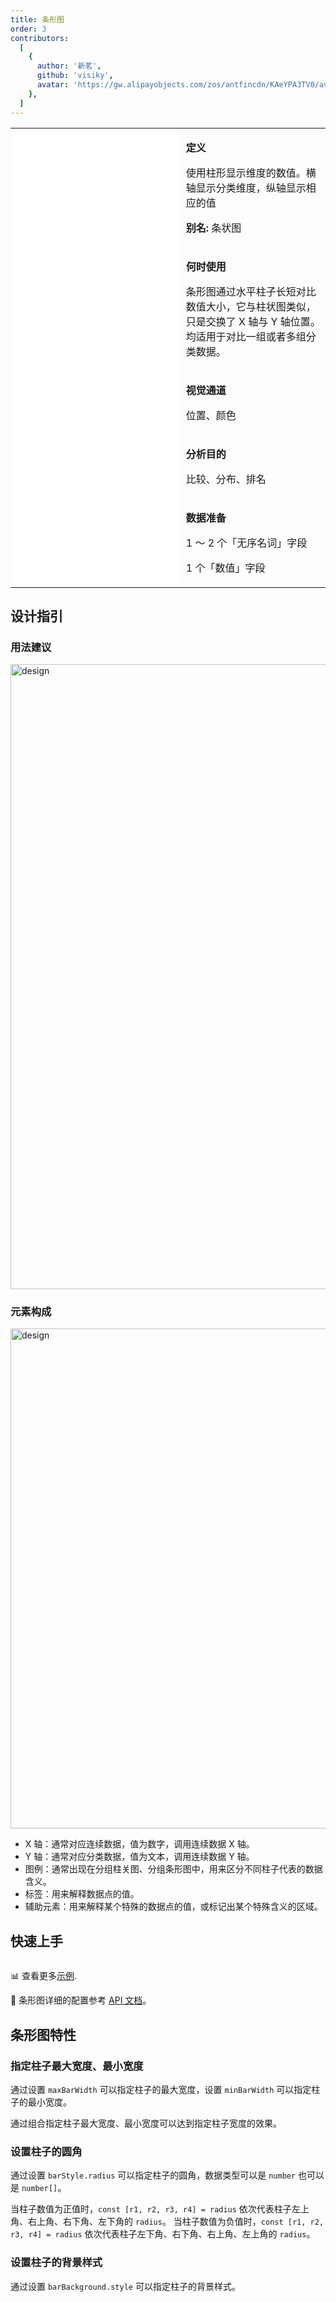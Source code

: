 ```yaml
---
title: 条形图
order: 3
contributors:
  [
    {
      author: '新茗',
      github: 'visiky',
      avatar: 'https://gw.alipayobjects.com/zos/antfincdn/KAeYPA3TV0/avatar.jpeg',
    },
  ]
---
```


<div class="manual-docs">
  <div data-card-type="block" data-lake-card="table" id="pLwYV" class="">
      <table
        class="lake-table"
        style="width: 100%; outline: none; border-collapse: collapse"
      >
        <colgroup>
          <col width="425" span="1" />
          <col width="340" span="1" />
        </colgroup>
        <tbody>
          <tr style="height: 33px">
            <td colspan="1" rowspan="5" style="background: #fff">
              <playground path="bar/basic/demo/basic.js"></playground>
            </td>
            <td class="style1">
              <p><strong>定义</strong></p>
              <p>
                <span class="lake-fontsize-12"
                  >使用柱形显示维度的数值。横轴显示分类维度，纵轴显示相应的值</span
                >
              </p>
               <p>
                <strong>别名: </strong>
                <span class="lake-fontsize-12">
               条状图</span>
              </p>
                 </td>
          </tr>
               <tr style="height: 33px">
            <td class="style1">
              <p><strong>何时使用</strong></p>
              <p><span class="lake-fontsize-12">条形图通过水平柱子长短对比数值大小，它与柱状图类似，只是交换了 X 轴与 Y 轴位置。均适用于对比一组或者多组分类数据。</span></p>
            </td>
          </tr>
          <tr style="height: 33px">
            <td class="style1">
              <p><strong>视觉通道</strong></p>
              <p><span class="lake-fontsize-12">位置、颜色</span></p>
            </td>
          </tr>
          <tr style="height: 33px">
            <td colspan="1">
              <p><strong>分析目的</strong></p>
              <p><span class="lake-fontsize-12">比较、分布、排名</span></p>
            </td>
          </tr>
          <tr style="height: 33px">
            <td colspan="1">
              <p><strong>数据准备</strong></p>
              <p>
                <span class="lake-fontsize-12">1 ～ 2 个「无序名词」字段</span>
              </p>
              <p><span class="lake-fontsize-12">1 个「数值」字段</span></p>
            </td>
          </tr>
        </tbody>
      </table>
    </div>

## 设计指引

### 用法建议

<img alt="design" src='https://gw.alipayobjects.com/mdn/rms_d314dd/afts/img/A*0ijxQ78m7M0AAAAAAAAAAABkARQnAQ' width='1000'>

### 元素构成

<img alt="design" src='https://gw.alipayobjects.com/mdn/rms_d314dd/afts/img/A*hPSDQ5O0A9gAAAAAAAAAAABkARQnAQ' width='800'>

<div class="design-guide-list">

*   X 轴：通常对应连续数据，值为数字，调用连续数据 X 轴。
*   Y 轴：通常对应分类数据，值为文本，调用连续数据 Y 轴。
*   图例：通常出现在分组柱关图、分组条形图中，用来区分不同柱子代表的数据含义。
*   标签：用来解释数据点的值。
*   辅助元素：用来解释某个特殊的数据点的值，或标记出某个特殊含义的区域。

</div>

## 快速上手

<div class='sign'>

```ts
```

</div>

📊 查看更多<a href="/zh/examples/bar/basic" target='blank'>示例</a>.

🎨 条形图详细的配置参考 [API 文档](/zh/docs/api/plots/bar)。

</div>

## 条形图特性

### 指定柱子最大宽度、最小宽度

通过设置 `maxBarWidth` 可以指定柱子的最大宽度，设置 `minBarWidth` 可以指定柱子的最小宽度。

通过组合指定柱子最大宽度、最小宽度可以达到指定柱子宽度的效果。

<playground path="bar/basic/demo/width.ts" rid="specify-bar-width"></playground>

### 设置柱子的圆角

通过设置 `barStyle.radius` 可以指定柱子的圆角，数据类型可以是 `number` 也可以是 `number[]`。

当柱子数值为正值时，`const [r1, r2, r3, r4] = radius` 依次代表柱子左上角、右上角、右下角、左下角的 `radius`。
当柱子数值为负值时，`const [r1, r2, r3, r4] = radius` 依次代表柱子左下角、右下角、右上角、左上角的 `radius`。

<playground path="bar/grouped/demo/corner-radius.ts" rid="corner-radius"></playground>

### 设置柱子的背景样式

通过设置 `barBackground.style` 可以指定柱子的背景样式。

<playground path="bar/basic/demo/bar-background.ts" rid="bar-background"></playground>
